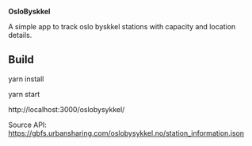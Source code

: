 **OsloByskkel**

A simple app to track oslo byskkel stations with capacity and location details.

Build
------

 yarn install

 yarn start


http://localhost:3000/oslobysykkel/


Source API: https://gbfs.urbansharing.com/oslobysykkel.no/station_information.json
